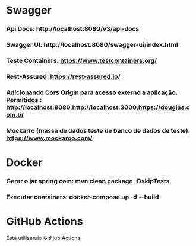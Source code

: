 # Swagger

### Api Docs: http://localhost:8080/v3/api-docs
### Swagger UI: http://localhost:8080/swagger-ui/index.html
### Teste Containers: https://www.testcontainers.org/
### Rest-Assured: https://rest-assured.io/
### Adicionando Cors Origin para acesso externo a aplicação. Permitidos : http://localhost:8080,http://localhost:3000,https://douglas.com.br
### Mockarro (massa de dados teste de banco de dados de teste): https://www.mockaroo.com/


# Docker

### Gerar o jar spring com: mvn clean package -DskipTests
### Executar containers: docker-compose up -d --build

# GitHub Actions
Está utilizando GitHub Actions
